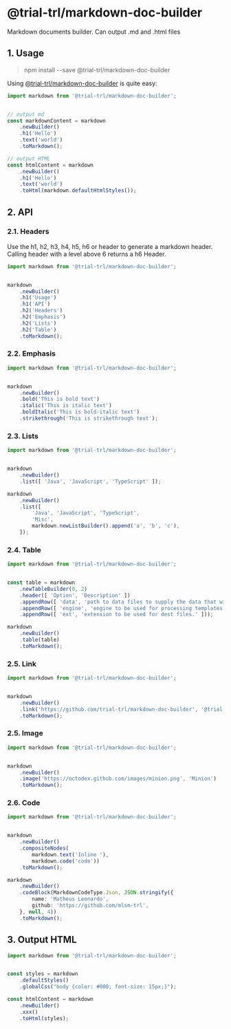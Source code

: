 # @trial-trl/markdown-doc-builder

Markdown documents builder. Can output .md and .html files

## 1. Usage

> npm install --save @trial-trl/markdown-doc-builder

Using [@trial-trl/markdown-doc-builder](https://www.npmjs.com/package/@trial-trl/markdown-doc-builder) is quite easy:

```typescript
import markdown from '@trial-trl/markdown-doc-builder';


// output md
const markdownContent = markdown
    .newBuilder()
    .h1('Hello')
    .text('world')
    .toMarkdown();

// output HTML
const htmlContent = markdown
    .newBuilder()
    .h1('Hello')
    .text('world')
    .toHtml(markdown.defaultHtmlStyles());
```

## 2. API

### 2.1. Headers

Use the h1, h2, h3, h4, h5, h6 or header to generate a markdown header. Calling header with a level above 6 returns a h6 Header.

```typescript
import markdown from '@trial-trl/markdown-doc-builder';


markdown
    .newBuilder()
    .h1('Usage')
    .h1('API')
    .h2('Headers')
    .h2('Emphasis')
    .h2('Lists')
    .h2('Table')
    .toMarkdown();
```

### 2.2. Emphasis

```typescript
import markdown from '@trial-trl/markdown-doc-builder';


markdown
    .newBuilder()
    .bold('This is bold text')
    .italic('This is italic text')
    .boldItalic('This is bold-italic text')
    .strikethrough('This is strikethrough text');
```

### 2.3. Lists

```typescript
import markdown from '@trial-trl/markdown-doc-builder';


markdown
    .newBuilder()
    .list([ 'Java', 'JavaScript', 'TypeScript' ]);

markdown
    .newBuilder()
    .list([
        'Java', 'JavaScript', 'TypeScript',
        'Misc',
        markdown.newListBuilder().append('a', 'b', 'c'),
    ]);
```

### 2.4. Table

```typescript
import markdown from '@trial-trl/markdown-doc-builder';


const table = markdown
    .newTableBuilder(0, 2)
    .header([ 'Option', 'Description' ])
    .appendRow([ 'data', 'path to data files to supply the data that will be passed into templates.' ])
    .appendRow([ 'engine', 'engine to be used for processing templates. Handlebars is the default.' ])
    .appendRow([ 'ext', 'extension to be used for dest files.' ]));

markdown
    .newBuilder()
    .table(table)
    .toMarkdown();
```

### 2.5. Link

```typescript
import markdown from '@trial-trl/markdown-doc-builder';


markdown
    .newBuilder()
    .link('https://github.com/trial-trl/markdown-doc-builder', '@trial-trl/markdown-doc-builder')
    .toMarkdown();
```

### 2.5. Image

```typescript
import markdown from '@trial-trl/markdown-doc-builder';


markdown
    .newBuilder()
    .image('https://octodex.github.com/images/minion.png', 'Minion')
    .toMarkdown();
```

### 2.6. Code

```typescript
import markdown from '@trial-trl/markdown-doc-builder';


markdown
    .newBuilder()
    .compositeNodes(
        markdown.text('Inline '),
        markdown.code('code'))
    .toMarkdown();

markdown
    .newBuilder()
    .codeBlock(MarkdownCodeType.Json, JSON.stringify({
        name: 'Matheus Leonardo',
        github: 'https://github.com/mlsm-trl',
    }, null, 4))
    .toMarkdown();
```

## 3. Output HTML


```typescript
import markdown from '@trial-trl/markdown-doc-builder';


const styles = markdown
    .defaultStyles()
    .globalCss("body {color: #000; font-size: 15px;}");

const htmlContent = markdown
    .newBuilder()
    .xxx()
    .toHtml(styles);
```
